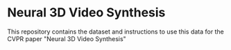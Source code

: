# Neural 3D Video Synthesis

This repository contains the dataset and instructions to use this data for the CVPR paper "Neural 3D Video Synthesis"
